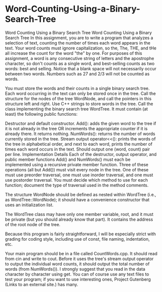 # Word-Counting-Using-a-Binary-Search-Tree
Word Counting Using a Binary Search Tree
Word Counting Using a Binary Search Tree
In this assignment, you are to write a program that analyzes a selection of text, counting the number of times each word appears in the text. Your word counts must ignore capitalization, so the, The, THE, and tHe all increase the count for the word "the" by one. For purposes of this assignment, a word is any consecutive string of letters and the apostrophe character, so don't counts as a single word, and best-selling counts as two words: best and selling. Notice that a blank space will not necessarily occur between two words. Numbers such as 27 and 2/3 will not be counted as words.

You must store the words and their counts in a single binary search tree. Each word occurring in the text can only be stored once in the tree. Call the structure for the nodes of the tree WordNode, and call the pointers in this structure left and right. Use C++ strings to store words in the tree. Call the class implementing the binary search tree WordTree. It must contain (at least) the following public functions:

Destructor and default constructor.
Add(): adds the given word to the tree if it is not already in the tree OR increments the appropriate counter if it is already there. It returns nothing.
NumWords(): returns the number of words currently stored in the tree.
Stream output operator<<(): prints the words of the tree in alphabetical order, and next to each word, prints the number of times each word occurs in the text. Should output one (word, count) pair per line.
Implementation Details
Each of the destructor, output operator, and public member functions Add() and NumWords() must each be implemented using a recursive private member function. Three of these operations (all but Add()) must visit every node in the tree. One of these must use preorder traversal, one must use inorder traversal, and one must use postorder traversal. You must decide which method to use for each function; document the type of traversal used in the method comments.

The structure WordNode should be defined as nested within WordTree (i.e., as WordTree::WordNode); it should have a convenience constructor that uses an initialization list.

The WordTree class may have only one member variable, root, and it must be private (but you should already know that part). It contains the address of the root node of the tree.

Because this program is fairly straightforward, I will be especially strict with grading for coding style, including use of const, file naming, indentation, etc.

Your main program should be in a file called CountWords.cpp. It should read from cin and write to cout. Before it uses the tree's stream output operator to output the individual word counts, it should output the total number of words (from NumWords()). I strongly suggest that you read in the data character by character using get. You can of course use any text files to test your program; if you want to use interesting ones, Project Gutenberg (Links to an external site.) has many.

